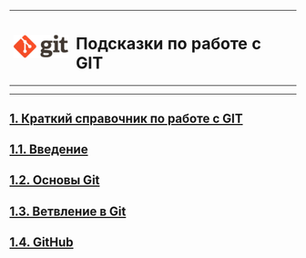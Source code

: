 
<table>
  <tr>
    <td>
    <img src="img/git_logo.png" height="40">
    </td>
    <td>
        <h1>Подсказки по работе с GIT</h1>
    </td>
  </tr> 
</table>

***

## [1. Краткий справочник по работе с GIT](/README.md)
  ## [1.1. Введение](about.md)
  ## [1.2. Основы Git](base.md)
  ## [1.3. Ветвление в Git](branch.md)
  ## [1.4. GitHub](github.md)
